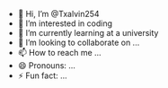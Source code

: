 - 👋 Hi, I’m @Txalvin254
- 👀 I’m interested in coding 
- 🌱 I’m currently learning at a university 
- 💞️ I’m looking to collaborate on ...
- 📫 How to reach me ...
- 😄 Pronouns: ...
- ⚡ Fun fact: ...

<!---
Txalvin254/Txalvin254 is a ✨ special ✨ repository because its `README.md` (this file) appears on your GitHub profile.
You can click the Preview link to take a look at your changes.
--->
